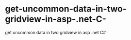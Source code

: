 # get-uncommon-data-in-two-gridview-in-asp-.net-C-
get uncommon data in two gridview in asp .net C#
